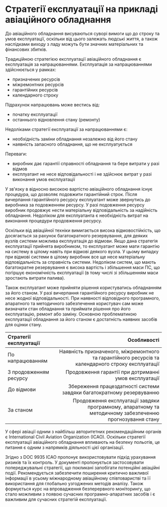 Стратегії експлуатації на прикладі авіаційного обладнання
=================

До авіаційного обладнання висуваються суворі вимоги що до строку та умов експлуатації,
оскільки від цього залежать людські життя, а також наслідками виходу з ладу можуть бути значних матеріальних та фінансових збитків.

Традиційною стратегією експлуатації авіаційного обладнання є експлуатація за напрацюваннями. Експлуатація за напрацюваннями здійснюється у рамках:
- призначених ресурсів
- міжремонтних ресурсів
- гарантійних ресурсів
- календарного строку

Підрахунок напрацювань може вестись від:
- початку експлуатації
- останнього відновлення стану (ремонту)

Недоліками стратегії експлуатації за напрацюваннями є:
- необхідність заміни обладнання незалежно від його стану
- наявність запасного обладнання, що не експлуатується

Переваги:
- виробник дає гарантії справності обладнання та бере витрати у разі відмов
- експлуатант не несе відповідальності і не здійснює витрат у разі виконання умов експлуатації

У зв'язку в відносно високою вартістю авіаційного обладнання існує процедура, що дозволяє подовжити гарантійний строк. Після вичерпання гарантійного ресурсу експлуатант може звернутись до виробника за подовженням ресурсу. У разі подовження ресурсу виробник продовжує нести матеріальну відповідальність за надійність обладнання. Недоліком для експлуатанта є необхідність витрат на виконання процедури продовження ресурсу.

Оскільки від авіаційної техніки вимигається висока відмовостійкість, що досягається за рахунок багатократного резервування, для деяких вузлів системи можлива експлуатація до відмови. Якщо дана стратегія експлуатації прийнята виробником, то експлуатант може мати гарантію на систему в цілому навіть при відмові деякого вузла. У цьому випадку при відмові системи в цілому виробник все ще несе матеріальну відповідальність за справність системи. Недоліком систем, що мають багатократне резервування є висока вартість і збільшення маси ПС, що погіршує економічність експлуатації (в тому числі зі збільшенням маси зростають витрати палива).

Також експлуатант може прийняти рішення користуватись обладнанням за його станом. У разі вичерпання гарантійного ресурсу виробник не несе жодної відповідальності. При наявності відповідного програмного, апаратного та методичного забезпечення користувач сам може визначати стан обладнання та приймати рішення про його експлуатацію, ремонт або заміну. Основною проблематикою експлуатації обладнання за його станом є достатність наявних засобів для оцінки стану.

| Стратегії експлуатації | Особливості  |
| :--------------------- | ------------:|
| По напрацюванням       | Наявність призначеного, міжремонтного та гарантійного ресурсів та календарного строку експлуатації |
| З продовженням ресурсу | Продовження гарантії при дотриманні умов експлуатації |
| До відмови             | Збереження працездатності системи завдяки багатократному резервуванню |
| За станом              | Продовження експлуатації завдяки програмному, апаратному та методичному забезпеченню прогнозування стану |

У сфері авіації одним з найбільш авторитетних рекомендаційним органів є International Civil Aviation Organization (ICAO). Оскільки стратегії експлуатації авіаційного обладнання впливають на безпеку польотів, це питання є одним  з напрямків діяльності цієї організації.

Згідно з DOC 9935 ICAO пропонує використовувати підхід урахування ризиків та їх контроль. У документі пропонується застосовувати попереджувальні стратегії, що покликані
запобігати потенційні авіаційні події. Рекомендується забезпечити
поширення критично важливої інформації в усьому міжнародному авіаційному співтоваристві та її використання для глобально узгоджених методів аналізу.
Також формується курс на впровадження безперервного моніторингу, що стало можливим з появою сучасних програмно-апаратних засобів і є важливим для сучасних стратегій експлуатації.
